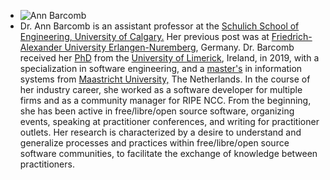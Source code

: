 - ![Ann Barcomb](https://barcomb.org/assets/images/ann.barcomb.jpg)
- Dr. Ann Barcomb is an assistant professor 
                at the [Schulich 
                School of Engineering, University of Calgary.](https://schulich.ucalgary.ca/electrical-computer) Her previous post was at 
                [Friedrich-Alexander University Erlangen-Nuremberg](https://www.fau.de/), 
                Germany. Dr. Barcomb received her [PhD](https://ulir.ul.ie/handle/10344/8166)
                from the [University of Limerick](https://www.ul.ie/), Ireland, in 2019, 
                with a specialization in software engineering, and a 
                [master's](https://barcomb.org/papers/barcomb-2010-sociability.pdf) in 
                information systems from [Maastricht 
                University,](https://www.maastrichtuniversity.nl/) The Netherlands. In the course of her 
  industry career, 
                she worked as a software developer for multiple firms and 
  as a community manager 
                for RIPE NCC. 
  From the beginning, she has been active in free/libre/open source 
  software, organizing events, speaking at practitioner conferences, and 
  writing for practitioner outlets. Her research is characterized by a 
  desire to understand and generalize processes and practices within 
  free/libre/open source software communities, to facilitate the exchange 
  of knowledge between practitioners.
